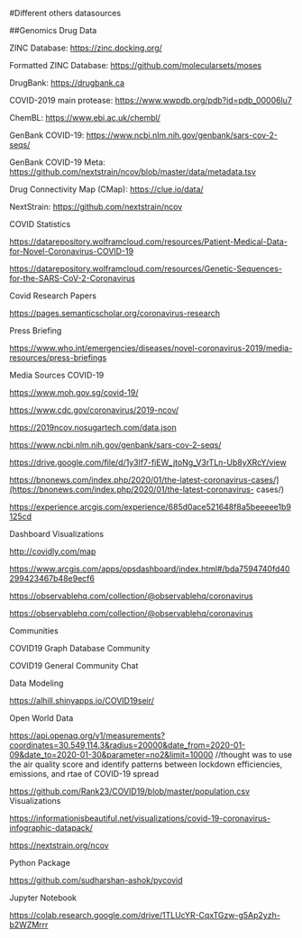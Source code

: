 #Different others datasources

##Genomics Drug Data

ZINC Database: https://zinc.docking.org/

Formatted ZINC Database: https://github.com/molecularsets/moses

DrugBank: https://drugbank.ca

COVID-2019 main protease: https://www.wwpdb.org/pdb?id=pdb_00006lu7

ChemBL: https://www.ebi.ac.uk/chembl/

GenBank COVID-19: https://www.ncbi.nlm.nih.gov/genbank/sars-cov-2-seqs/

GenBank COVID-19 Meta: https://github.com/nextstrain/ncov/blob/master/data/metadata.tsv

Drug Connectivity Map (CMap): https://clue.io/data/

NextStrain: https://github.com/nextstrain/ncov

COVID Statistics

https://datarepository.wolframcloud.com/resources/Patient-Medical-Data-for-Novel-Coronavirus-COVID-19

https://datarepository.wolframcloud.com/resources/Genetic-Sequences-for-the-SARS-CoV-2-Coronavirus

Covid Research Papers

https://pages.semanticscholar.org/coronavirus-research


Press Briefing

https://www.who.int/emergencies/diseases/novel-coronavirus-2019/media-resources/press-briefings

Media Sources COVID-19

https://www.moh.gov.sg/covid-19/

https://www.cdc.gov/coronavirus/2019-ncov/

https://2019ncov.nosugartech.com/data.json

https://www.ncbi.nlm.nih.gov/genbank/sars-cov-2-seqs/

https://drive.google.com/file/d/1y3lf7-fiEW_jtoNg_V3rTLn-Ub8yXRcY/view

https://bnonews.com/index.php/2020/01/the-latest-coronavirus-cases/](https://bnonews.com/index.php/2020/01/the-latest-coronavirus-
cases/)

https://experience.arcgis.com/experience/685d0ace521648f8a5beeeee1b9125cd

Dashboard Visualizations

http://covidly.com/map

https://www.arcgis.com/apps/opsdashboard/index.html#/bda7594740fd40299423467b48e9ecf6

https://observablehq.com/collection/@observablehq/coronavirus

https://observablehq.com/collection/@observablehq/coronavirus

Communities

COVID19 Graph Database Community

COVID19 General Community Chat

Data Modeling

https://alhill.shinyapps.io/COVID19seir/

Open World Data

https://api.openaq.org/v1/measurements?coordinates=30.549,114.3&radius=20000&date_from=2020-01-09&date_to=2020-01-30&parameter=no2&limit=10000 //thought was to use the air quality score and identify patterns between lockdown efficiencies, emissions, and rtae of COVID-19 spread

https://github.com/Rank23/COVID19/blob/master/population.csv
Visualizations

https://informationisbeautiful.net/visualizations/covid-19-coronavirus-infographic-datapack/

https://nextstrain.org/ncov

Python Package

https://github.com/sudharshan-ashok/pycovid

Jupyter Notebook

https://colab.research.google.com/drive/1TLUcYR-CqxTGzw-g5Ap2yzh-b2WZMrrr

